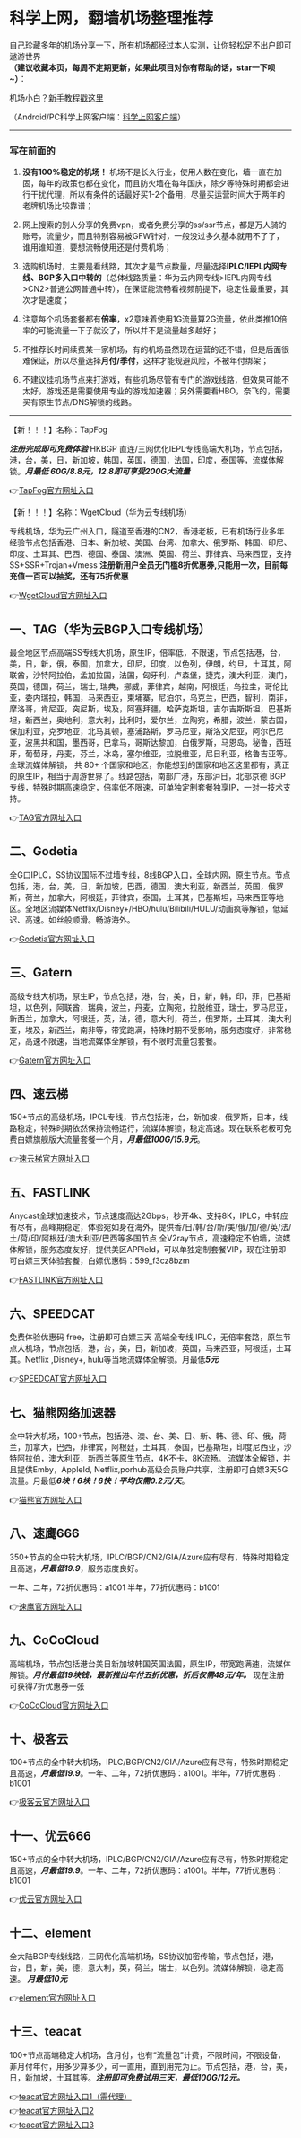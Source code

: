 # 科学上网，翻墙机场整理推荐

自己珍藏多年的机场分享一下，所有机场都经过本人实测，让你轻松足不出户即可遨游世界   
**（建议收藏本页，每周不定期更新，如果此项目对你有帮助的话，star一下呗~）**：

机场小白？[新手教程戳这里](https://github.com/WallKiller-glitch/V2raySSSSRShare/tree/main/%E6%96%B0%E6%89%8B%E4%BD%BF%E7%94%A8%E6%95%99%E7%A8%8B)

（Android/PC科学上网客户端：[科学上网客户端](https://github.com/WallKiller-glitch/V2raySSSSRShare/blob/main/%E7%A7%91%E5%AD%A6%E4%B8%8A%E7%BD%91%E5%AE%A2%E6%88%B7%E7%AB%AF%EF%BC%8C%E9%9C%80%E8%A6%81%E8%87%AA%E5%8F%96.md)）

------
### 写在前面的
1. **没有100%稳定的机场！** 机场不是长久行业，使用人数在变化，墙一直在加固，每年的政策也都在变化，而且防火墙在每年国庆，除夕等特殊时期都会进行干扰代理，所以有条件的话最好买1-2个备用，尽量买运营时间大于两年的老牌机场比较靠谱；
 
2. 网上搜索的别人分享的免费vpn，或者免费分享的ss/ssr节点，都是万人骑的账号，流量少，而且特别容易被GFW针对，一般没过多久基本就用不了了，谁用谁知道，要想流畅使用还是付费机场；

3. 选购机场时，主要是看线路，其次才是节点数量，尽量选择**IPLC/IEPL内网专线、BGP多入口中转的**（总体线路质量：华为云内网专线>IEPL内网专线>CN2>普通公网普通中转），在保证能流畅看视频前提下，稳定性最重要，其次才是速度；

4. 注意每个机场套餐都有**倍率**，x2意味着使用1G流量算2G流量，依此类推10倍率的可能流量一下子就没了，所以并不是流量越多越好；

5. 不推荐长时间续费某一家机场，有的机场虽然现在运营的还不错，但是后面很难保证，所以尽量选择**月付/季付**，这样才能规避风险，不被年付绑架；

6. 不建议挂机场节点来打游戏，有些机场尽管有专门的游戏线路，但效果可能不太好，游戏还是需要使用专业的游戏加速器；另外需要看HBO，奈飞的，需要买有原生节点/DNS解锁的线路。

------

【新！！！】名称：TapFog

***注册完成即可免费体验***
HKBGP 直连/三网优化IEPL专线高端大机场，节点包括，港，台，美，日，新加坡，韩国，英国，德国，法国，印度，泰国等，流媒体解锁。***月最低 60G/8.8元，12.8即可享受200G大流量***

👉[TapFog官方网址入口](https://tapfog.com/#/register?code=TCEXhxI9)

【新！！！】名称：WgetCloud（华为云专线机场）

专线机场，华为云广州入口，隧道至香港的CN2，香港老板，已有机场行业多年经验节点包括香港、日本、新加坡、美国、台湾、加拿大、俄罗斯、韩国、印尼、印度、土耳其、巴西、德国、泰国、澳洲、英国、荷兰、菲律宾、马来西亚，支持SS+SSR+Trojan+Vmess
**注册新用户全员无门槛8折优惠券,只能用一次，目前每充值一百可以抽奖，还有75折优惠**

👉[WgetCloud官方网址入口](https://invite.wgetcloud.ltd/auth/register?code=yMA4)

## 一、TAG（华为云BGP入口专线机场）

最全地区节点高端SS专线大机场，原生IP，倍率低，不限速，节点包括港，台，美，日，新，俄，泰国，加拿大，印尼，印度，以色列，伊朗，约旦，土耳其，阿联酋，沙特阿拉伯，孟加拉国，法国，匈牙利，卢森堡，捷克，澳大利亚，澳门，英国，德国，荷兰，瑞士, 瑞典，挪威，菲律宾，越南，阿根廷，乌拉圭，哥伦比亚，委内瑞拉，韩国，马来西亚，柬埔寨，尼泊尔，乌克兰，巴西，智利，南非，摩洛哥，肯尼亚，突尼斯，埃及，阿塞拜疆，哈萨克斯坦，吉尔吉斯斯坦，巴基斯坦，新西兰，奥地利，意大利，比利时，爱尔兰，立陶宛，希腊，波兰，蒙古国，保加利亚，克罗地亚，北马其顿，塞浦路斯，罗马尼亚，斯洛文尼亚，阿尔巴尼亚，波黑共和国，墨西哥，巴拿马，哥斯达黎加，白俄罗斯，马恩岛，秘鲁，西班牙，葡萄牙，丹麦，芬兰，冰岛，塞尔维亚，拉脱维亚，尼日利亚，格鲁吉亚等。全球流媒体解锁， 共 80+ 个国家和地区，你能想到的国家和地区这里都有，真正的原生IP，相当于周游世界了。线路包括，南部广港，东部沪日，北部京德 BGP专线，特殊时期高速稳定，倍率低不限速，可单独定制套餐独享IP，一对一技术支持。

👉[TAG官方网址入口](https://tagss.pro#/register?invite=uymBgx8S)


## 二、Godetia

全G口IPLC，SS协议国际不过墙专线，8线BGP入口，全球内网，原生节点。节点包括，港，台，美，日，新加坡，巴西，德国，澳大利亚，新西兰，英国，俄罗斯，荷兰，加拿大，阿根廷，菲律宾，泰国，土耳其，巴基斯坦，马来西亚等地区。全地区流媒体Netflix/Disney+/HBO/hulu/Bilibili/HULU/动画疯等解锁，低延迟、高速。如丝般顺滑。畅游海外。

👉[Godetia官方网址入口](https://ssltd.xyz/#/register?code=jJmOmbyK)


## 三、Gatern

高级专线大机场，原生IP，节点包括，港，台，美，日，新，韩，印，菲，巴基斯坦，以色列，阿联酋，瑞典，波兰，丹麦，立陶宛，拉脱维亚，瑞士，罗马尼亚，新西兰，加拿大，阿根廷，英，法，德，意大利，荷兰，俄罗斯，土耳其，澳大利亚，埃及，新西兰，南非等，带宽跑满，特殊时期不受影响，服务态度好，非常稳定，高速不限速，当地流媒体全解锁，有不限时流量包套餐。

👉[Gatern官方网址入口](https://shuttle.gt-in.com/aff.php?aff=2437)

	
## 四、速云梯

150+节点的高级机场，IPCL专线，节点包括港，台，新加坡，俄罗斯，日本，线路稳定，特殊时期依然保持流畅运行，流媒体解锁，稳定高速。现在联系老板可免费白嫖旗舰版大流量套餐一个月，***月最低100G/15.9元***。

👉[速云梯官方网址入口](https://suyunti.com/auth/register?code=LzTA)


## 五、FASTLINK

Anycast全球加速技术，节点速度高达2Gbps，秒开4k、支持8K，IPLC，中转应有尽有，高峰期稳定，体验宛如身在海外，提供香/日/韩/台/新/美/俄/加/德/英/法/土/荷/印/阿根廷/澳大利亚/巴西等多国节点 全V2ray节点，高速稳定不怕墙，流媒体解锁，服务态度友好，提供美区APPleId，可以单独定制套餐VIP，现在注册即可白嫖三天体验套餐，白嫖优惠码：599_f3cz8bzm

👉[FASTLINK官方网址入口](https://v01.fl-aff.com/auth/register?code=JW3m)

## 六、SPEEDCAT

免费体验优惠码 free，注册即可白嫖三天
高端全专线 IPLC，无倍率套路，原生节点大机场，节点包括，港，台，美，日，新加坡，英国，马来西亚，阿根廷，土耳其。Netflix ,Disney+, hulu等当地流媒体全解锁。月最低***5元***

👉[SPEEDCAT官方网址入口](https://speedcat-aff.com/auth/register?code=TZRd)


## 七、猫熊网络加速器

全中转大机场，100+节点，包括港、澳、台、美、日、新、韩、德、印、俄，荷兰，加拿大，巴西，菲律宾，阿根廷，土耳其，泰国，巴基斯坦，印度尼西亚，沙特阿拉伯，澳大利亚，新西兰等原生节点，4K不卡，8K流畅。 流媒体全解锁，并且提供Emby，AppleId, Netflix,porhub高级会员账户共享，注册即可白嫖3天5G流量。月最低***6块！6块！6快！平均仅需0.2元/天***。

👉[猫熊官方网址入口](https://mxwljsq.top/auth/register?code=z6ce)

## 八、速鹰666

350+节点的全中转大机场，IPLC/BGP/CN2/GIA/Azure应有尽有，特殊时期稳定且高速，***月最低19.9***，服务态度良好。

一年、二年，72折优惠码：a1001 半年，77折优惠码：b1001

👉[速鹰官方网址入口](https://suying00.com/auth/register?code=Rpe0)

## 九、CoCoCloud

高端机场，节点包括港台美日新加坡韩国英国法国，原生IP，带宽跑满速，流媒体解锁。***月付最低19块钱，最新推出年付五折优惠，折后仅需48元/年。***
现在注册可获得7折优惠券一张

👉[CoCoCloud官方网址入口](https://coco188.shop/user/register?code=gY9J)


## 十、极客云

100+节点的全中转大机场，IPLC/BGP/CN2/GIA/Azure应有尽有，特殊时期稳定且高速，***月最低19.9***。一年、二年，72折优惠码：a1001。半年，77折优惠码：b1001

👉[极客云官方网址入口](https://jike251.xyz/auth/register?code=8kiY)

## 十一、优云666

150+节点的全中转大机场，IPLC/BGP/CN2/GIA/Azure应有尽有，特殊时期稳定且高速，***月最低19.9***。一年、二年，72折优惠码：a1001。半年，77折优惠码：b1001

👉[优云官方网址入口](https://youyun222.net/auth/register?code=3hQ2)

## 十二、element

全大陆BGP专线线路，三网优化高端机场，SS协议加密传输，节点包括，港，台，日，新，美，德，意大利，英，荷兰，瑞士，以色列。流媒体解锁，稳定高速。
***月最低10元***

👉[element官方网址入口](https://api.yuansu.uk/v1/guest/i/2pEZT8J0)


## 十三、teacat

100+节点高端稳定大机场，含月付，也有“流量包”计费，不限时间，不限设备，非月付年付，用多少算多少，可一直用，直到用完为止。节点包括，港，台，美，日，新加坡，土耳其等。***注册即可免费试用三天，最低100G/12元。***

👉[teacat官方网址入口1（需代理）](https://teacat.cloud/#/register?code=H3L7bmCz)  
👉[teacat官方网址入口2](https://teacat1.com/#/register?code=H3L7bmCz)  
👉[teacat官方网址入口3](https://teacat2.com/#/register?code=H3L7bmCz)


